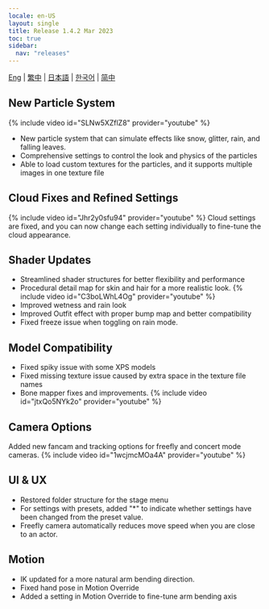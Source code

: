 ```yaml
---
locale: en-US
layout: single
title: Release 1.4.2 Mar 2023
toc: true
sidebar:
  nav: "releases"
---
```

[Eng](/dancexr/releases/1.4.2) | [繁中](/tw/dancexr/releases/1.4.2) | [日本語](/jp/dancexr/releases/1.4.2) | [한국어](/kr/dancexr/releases/1.4.2) | [简中](/zh/dancexr/releases/1.4.2)

## New Particle System
{% include video id="SLNw5XZflZ8" provider="youtube" %}
* New particle system that can simulate effects like snow, glitter, rain, and falling leaves.
* Comprehensive settings to control the look and physics of the particles
* Able to load custom textures for the particles, and it supports multiple images in one texture file

## Cloud Fixes and Refined Settings
{% include video id="Jhr2y0sfu94" provider="youtube" %}
Cloud settings are fixed, and you can now change each setting individually to fine-tune the cloud appearance.

## Shader Updates
* Streamlined shader structures for better flexibility and performance
* Procedural detail map for skin and hair for a more realistic look. 
{% include video id="C3boLWhL4Og" provider="youtube" %}
* Improved wetness and rain look
* Improved Outfit effect with proper bump map and better compatibility
* Fixed freeze issue when toggling on rain mode.

## Model Compatibility
* Fixed spiky issue with some XPS models
* Fixed missing texture issue caused by extra space in the texture file names
* Bone mapper fixes and improvements. 
{% include video id="jtxQo5NYk2o" provider="youtube" %}

## Camera Options
Added new fancam and tracking options for freefly and concert mode cameras.
{% include video id="1wcjmcMOa4A" provider="youtube" %}

## UI & UX
* Restored folder structure for the stage menu
* For settings with presets, added "*" to indicate whether settings have been changed from the preset value.
* Freefly camera automatically reduces move speed when you are close to an actor.

## Motion
* IK updated for a more natural arm bending direction.
* Fixed hand pose in Motion Override
* Added a setting in Motion Override to fine-tune arm bending axis